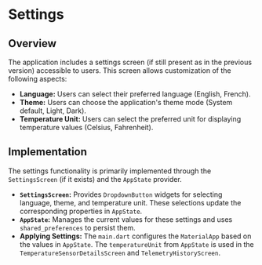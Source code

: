 # Settings

## Overview

The application includes a settings screen (if still present as in the previous version) accessible to users. This screen allows customization of the following aspects:

* **Language:** Users can select their preferred language (English, French).
* **Theme:** Users can choose the application's theme mode (System default, Light, Dark).
* **Temperature Unit:** Users can select the preferred unit for displaying temperature values (Celsius, Fahrenheit).

## Implementation

The settings functionality is primarily implemented through the `SettingsScreen` (if it exists) and the `AppState` provider.

* **`SettingsScreen`:** Provides `DropdownButton` widgets for selecting language, theme, and temperature unit. These selections update the corresponding properties in `AppState`.
* **`AppState`:** Manages the current values for these settings and uses `shared_preferences` to persist them.
* **Applying Settings:** The `main.dart` configures the `MaterialApp` based on the values in `AppState`. The `temperatureUnit` from `AppState` is used in the `TemperatureSensorDetailsScreen` and `TelemetryHistoryScreen`.